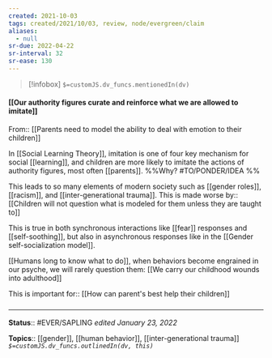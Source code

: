 ```yaml
---
created: 2021-10-03
tags: created/2021/10/03, review, node/evergreen/claim
aliases:
  - null
sr-due: 2022-04-22
sr-interval: 32
sr-ease: 130
---
```

> [!infobox]
`$=customJS.dv_funcs.mentionedIn(dv)`

#### [[Our authority figures curate and reinforce what we are allowed to imitate]] 

From:: [[Parents need to model the ability to deal with emotion to their children]]

In [[Social Learning Theory]], imitation is one of four key mechanism for social [[learning]], 
and children are more likely to imitate the actions of authority figures, most often [[parents]].
%%Why? #TO/PONDER/IDEA %%

This leads to so many elements of modern society such as [[gender roles]], [[racism]], and [[inter-generational trauma]]. This is
made worse by:: [[Children will not question what is modeled for them unless they are taught to]]

This is true in both synchronous interactions like [[fear]] responses and [[self-soothing]], but also in asynchronous responses like in the [[Gender self-socialization model]]. 

[[Humans long to know what to do]], when behaviors become engrained in our psyche, we will rarely question them:
[[We carry our childhood wounds into adulthood]]

This is important
for:: [[How can parent's best help their children]]

### <hr class="footnote"/>

**Status**:: #EVER/SAPLING 
*edited January 23, 2022*

**Topics**:: [[gender]], [[human behavior]], [[inter-generational trauma]]
*`$=customJS.dv_funcs.outlinedIn(dv, this)`*
